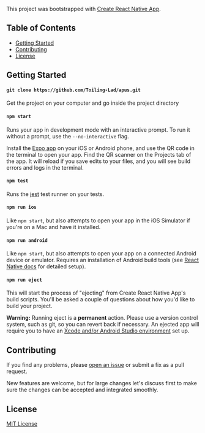 This project was bootstrapped with [Create React Native App](https://github.com/react-community/create-react-native-app).

## Table of Contents

* [ Getting Started](#getting-started)
* [ Contributing ](#contributing)
* [ License ](#license)

## Getting Started

#### `git clone https://github.com/Toiling-Lad/apus.git`

Get the project on your computer and go inside the project directory

#### `npm start`

Runs your app in development mode with an interactive prompt. To run it without a prompt, use the `--no-interactive` flag.

Install the [Expo app](https://expo.io) on your iOS or Android phone, and use the QR code in the terminal to open your app. Find the QR scanner on the Projects tab of the app. It will reload if you save edits to your files, and you will see build errors and logs in the terminal.

#### `npm test`

Runs the [jest](https://github.com/facebook/jest) test runner on your tests.

#### `npm run ios`

Like `npm start`, but also attempts to open your app in the iOS Simulator if you're on a Mac and have it installed.

#### `npm run android`

Like `npm start`, but also attempts to open your app on a connected Android device or emulator. Requires an installation of Android build tools (see [React Native docs](https://facebook.github.io/react-native/docs/getting-started.html) for detailed setup).

#### `npm run eject`

This will start the process of "ejecting" from Create React Native App's build scripts. You'll be asked a couple of questions about how you'd like to build your project.

**Warning:** Running eject is a **permanent** action. Please use a version control system, such as git, so you can revert back if necessary. An ejected app will require you to have an [Xcode and/or Android Studio environment](https://facebook.github.io/react-native/docs/getting-started.html) set up.


## Contributing

If you find any problems, please [open an issue](https://github.com/Toiling-Lad/apus/issues/new) or submit a fix as a pull request.

New features are welcome, but for large changes let's discuss first to make sure the changes can be accepted and integrated smoothly.

## License

[MIT License](LICENSE)
